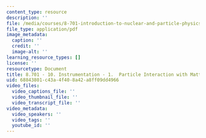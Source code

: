 ```yaml
---
content_type: resource
description: ''
file: /media/courses/8-701-introduction-to-nuclear-and-particle-physics-fall-2020/8701-10-instrumentation-1-particle-interaction-with-matter.pdf
file_type: application/pdf
image_metadata:
  caption: ''
  credit: ''
  image-alt: ''
learning_resource_types: []
license: ''
resourcetype: Document
title: 8.701 - 10. Instrumentation - 1.  Particle Interaction with Matter.pdf
uid: 68843801-c43a-4f40-8a42-a8ff09dd4966
video_files:
  video_captions_file: ''
  video_thumbnail_file: ''
  video_transcript_file: ''
video_metadata:
  video_speakers: ''
  video_tags: ''
  youtube_id: ''
---
```


